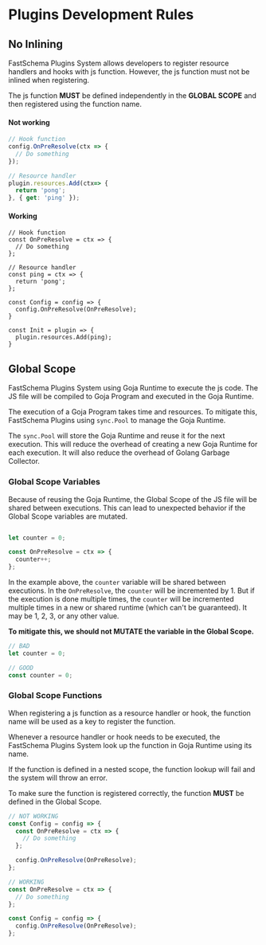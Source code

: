 # Plugins Development Rules

## No Inlining

FastSchema Plugins System allows developers to register resource handlers and hooks with js function. However, the js function must not be inlined when registering.

The js function **MUST** be defined independently in the **GLOBAL SCOPE** and then registered using the function name.


#### Not working
```js
// Hook function
config.OnPreResolve(ctx => {
  // Do something
});

// Resource handler
plugin.resources.Add(ctx=> {
  return 'pong';
}, { get: 'ping' });
```

#### Working
```js{1-9}
// Hook function
const OnPreResolve = ctx => {
  // Do something
};

// Resource handler
const ping = ctx => {
  return 'pong';
};

const Config = config => {
  config.OnPreResolve(OnPreResolve);
}

const Init = plugin => {
  plugin.resources.Add(ping);
}
```

## Global Scope

FastSchema Plugins System using Goja Runtime to execute the js code. The JS file will be compiled to Goja Program and executed in the Goja Runtime.

The execution of a Goja Program takes time and resources. To mitigate this, FastSchema Plugins using `sync.Pool` to manage the Goja Runtime.

The `sync.Pool` will store the Goja Runtime and reuse it for the next execution. This will reduce the overhead of creating a new Goja Runtime for each execution. It will also reduce the overhead of Golang Garbage Collector.

### Global Scope Variables

Because of reusing the Goja Runtime, the Global Scope of the JS file will be shared between executions.
This can lead to unexpected behavior if the Global Scope variables are mutated.

```js

let counter = 0;

const OnPreResolve = ctx => {
  counter++;
};
```

In the example above, the `counter` variable will be shared between executions. In the `OnPreResolve`, the `counter` will be incremented by 1. But if the execution is done multiple times, the `counter` will be incremented multiple times in a new or shared runtime (which can't be guaranteed). It may be 1, 2, 3, or any other value.

**To mitigate this, we should not MUTATE the variable in the Global Scope.**

```js
// BAD
let counter = 0;

// GOOD
const counter = 0;
```

### Global Scope Functions

When registering a js function as a resource handler or hook, the function name will be used as a key to register the function.

Whenever a resource handler or hook needs to be executed, the FastSchema Plugins System look up the function in Goja Runtime using its name.

If the function is defined in a nested scope, the function lookup will fail and the system will throw an error.

To make sure the function is registered correctly, the function **MUST** be defined in the Global Scope.

```js
// NOT WORKING
const Config = config => {
  const OnPreResolve = ctx => {
    // Do something
  };

  config.OnPreResolve(OnPreResolve);
};

// WORKING
const OnPreResolve = ctx => {
  // Do something
};

const Config = config => {
  config.OnPreResolve(OnPreResolve);
};
```

